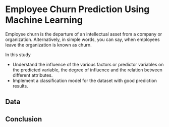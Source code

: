 # Employee Churn Prediction Using Machine Learning

Employee churn is the departure of an intellectual asset from a company or organization. Alternatively, in simple words, you can say, when employees leave the organization is known as churn.

In this study
* Understand the influence of the various factors or predictor variables on the predicted variable, the degree of influence and the relation between different attributes.
* Implement a classification model for the dataset with good prediction results.

## Data

## Conclusion

